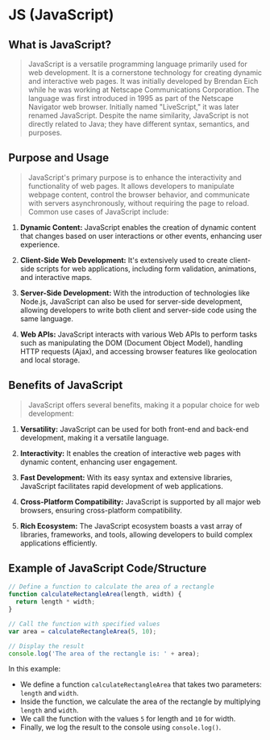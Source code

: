 <!-- @format -->

# **JS (JavaScript)**

## What is JavaScript?

> JavaScript is a versatile programming language primarily used for web development. It is a cornerstone technology for creating dynamic and interactive web pages. It was initially developed by Brendan Eich while he was working at Netscape Communications Corporation. The language was first introduced in 1995 as part of the Netscape Navigator web browser. Initially named "LiveScript," it was later renamed JavaScript. Despite the name similarity, JavaScript is not directly related to Java; they have different syntax, semantics, and purposes.

## Purpose and Usage

> JavaScript's primary purpose is to enhance the interactivity and functionality of web pages. It allows developers to manipulate webpage content, control the browser behavior, and communicate with servers asynchronously, without requiring the page to reload. Common use cases of JavaScript include:

1. **Dynamic Content:** JavaScript enables the creation of dynamic content that changes based on user interactions or other events, enhancing user experience.

2. **Client-Side Web Development:** It's extensively used to create client-side scripts for web applications, including form validation, animations, and interactive maps.

3. **Server-Side Development:** With the introduction of technologies like Node.js, JavaScript can also be used for server-side development, allowing developers to write both client and server-side code using the same language.

4. **Web APIs:** JavaScript interacts with various Web APIs to perform tasks such as manipulating the DOM (Document Object Model), handling HTTP requests (Ajax), and accessing browser features like geolocation and local storage.

## Benefits of JavaScript

> JavaScript offers several benefits, making it a popular choice for web development:

1. **Versatility:** JavaScript can be used for both front-end and back-end development, making it a versatile language.

2. **Interactivity:** It enables the creation of interactive web pages with dynamic content, enhancing user engagement.

3. **Fast Development:** With its easy syntax and extensive libraries, JavaScript facilitates rapid development of web applications.

4. **Cross-Platform Compatibility:** JavaScript is supported by all major web browsers, ensuring cross-platform compatibility.

5. **Rich Ecosystem:** The JavaScript ecosystem boasts a vast array of libraries, frameworks, and tools, allowing developers to build complex applications efficiently.

## Example of JavaScript Code/Structure

```javascript
// Define a function to calculate the area of a rectangle
function calculateRectangleArea(length, width) {
  return length * width;
}

// Call the function with specified values
var area = calculateRectangleArea(5, 10);

// Display the result
console.log('The area of the rectangle is: ' + area);
```

In this example:

- We define a function `calculateRectangleArea` that takes two parameters: `length` and `width`.
- Inside the function, we calculate the area of the rectangle by multiplying `length` and `width`.
- We call the function with the values `5` for length and `10` for width.
- Finally, we log the result to the console using `console.log()`.
